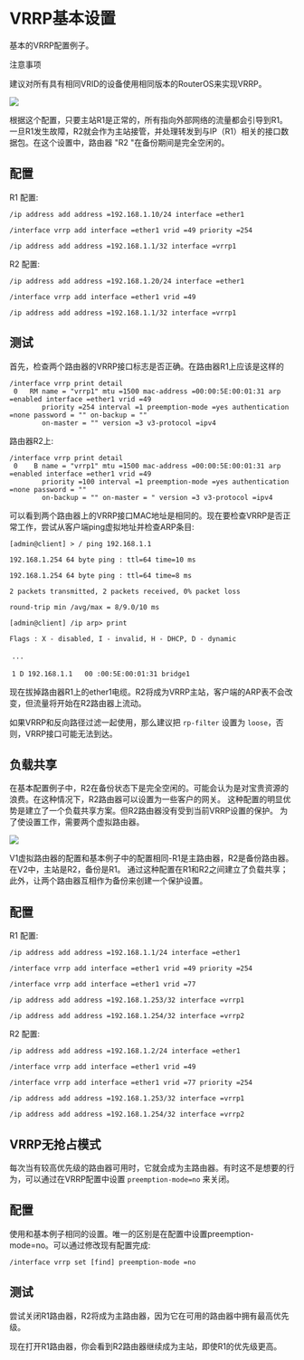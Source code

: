 # VRRP基本设置

基本的VRRP配置例子。

注意事项

建议对所有具有相同VRID的设备使用相同版本的RouterOS来实现VRRP。

![](https://help.mikrotik.com/docs/download/attachments/128221211/Vrrp-simple%20%281%29.jpg?version=1&modificationDate=1659607942284&api=v2)

根据这个配置，只要主站R1是正常的，所有指向外部网络的流量都会引导到R1。一旦R1发生故障，R2就会作为主站接管，并处理转发到与IP（R1）相关的接口数据包。在这个设置中，路由器 "R2 "在备份期间是完全空闲的。

## 配置

R1 配置:

`/ip address add address =192.168.1.10/24 interface =ether1`

`/interface vrrp add interface =ether1 vrid =49 priority =254`

`/ip address add address =192.168.1.1/32 interface =vrrp1`

R2 配置:

`/ip address add address =192.168.1.20/24 interface =ether1`

`/interface vrrp add interface =ether1 vrid =49`

`/ip address add address =192.168.1.1/32 interface =vrrp1`

## 测试

首先，检查两个路由器的VRRP接口标志是否正确。在路由器R1上应该是这样的

```shell
/interface vrrp print detail
 0   RM name = "vrrp1" mtu =1500 mac-address =00:00:5E:00:01:31 arp =enabled interface =ether1 vrid =49
        priority =254 interval =1 preemption-mode =yes authentication =none password = "" on-backup = ""
        on-master = "" version =3 v3-protocol =ipv4
```

路由器R2上:

```shell
/interface vrrp print detail
 0    B name = "vrrp1" mtu =1500 mac-address =00:00:5E:00:01:31 arp =enabled interface =ether1 vrid =49
        priority =100 interval =1 preemption-mode =yes authentication =none password = ""
        on-backup = "" on-master = " version =3 v3-protocol =ipv4
```

可以看到两个路由器上的VRRP接口MAC地址是相同的。现在要检查VRRP是否正常工作，尝试从客户端ping虚拟地址并检查ARP条目:

`[admin@client] > / ping 192.168.1.1`

`192.168.1.254 64 byte ping : ttl=64 time=10 ms`

`192.168.1.254 64 byte ping : ttl=64 time=8 ms`

`2 packets transmitted, 2 packets received, 0% packet loss`

`round-trip min /avg/max = 8/9.0/10 ms`

`[admin@client] /ip arp> print`

`Flags : X - disabled, I - invalid, H - DHCP, D - dynamic`

 `...`

 `1 D 192.168.1.1   00 :00:5E:00:01:31 bridge1`

现在拔掉路由器R1上的ether1电缆。R2将成为VRRP主站，客户端的ARP表不会改变，但流量将开始在R2路由器上流动。

如果VRRP和反向路径过滤一起使用，那么建议把 `rp-filter` 设置为 `loose`，否则，VRRP接口可能无法到达。

## 负载共享

在基本配置例子中，R2在备份状态下是完全空闲的。可能会认为是对宝贵资源的浪费。在这种情况下，R2路由器可以设置为一些客户的网关。 
这种配置的明显优势是建立了一个负载共享方案。但R2路由器没有受到当前VRRP设置的保护。 
为了使设置工作，需要两个虚拟路由器。

![](https://help.mikrotik.com/docs/download/attachments/128221211/Vrrp-load-sharing.jpg?version=1&modificationDate=1653990835746&api=v2)

V1虚拟路由器的配置和基本例子中的配置相同-R1是主路由器，R2是备份路由器。在V2中，主站是R2，备份是R1。 
通过这种配置在R1和R2之间建立了负载共享；此外，让两个路由器互相作为备份来创建一个保护设置。

## 配置

R1 配置:

`/ip address add address =192.168.1.1/24 interface =ether1`

`/interface vrrp add interface =ether1 vrid =49 priority =254`

`/interface vrrp add interface =ether1 vrid =77`

`/ip address add address =192.168.1.253/32 interface =vrrp1`

`/ip address add address =192.168.1.254/32 interface =vrrp2`

R2 配置:

`/ip address add address =192.168.1.2/24 interface =ether1`

`/interface vrrp add interface =ether1 vrid =49`

`/interface vrrp add interface =ether1 vrid =77 priority =254`

`/ip address add address =192.168.1.253/32 interface =vrrp1`

`/ip address add address =192.168.1.254/32 interface =vrrp2`

## VRRP无抢占模式

每次当有较高优先级的路由器可用时，它就会成为主路由器。有时这不是想要的行为，可以通过在VRRP配置中设置 `preemption-mode=no` 来关闭。

## 配置

使用和基本例子相同的设置。唯一的区别是在配置中设置preemption-mode=no。可以通过修改现有配置完成:

`/interface vrrp set [find] preemption-mode =no`

## 测试

尝试关闭R1路由器，R2将成为主路由器，因为它在可用的路由器中拥有最高优先级。

现在打开R1路由器，你会看到R2路由器继续成为主站，即使R1的优先级更高。
